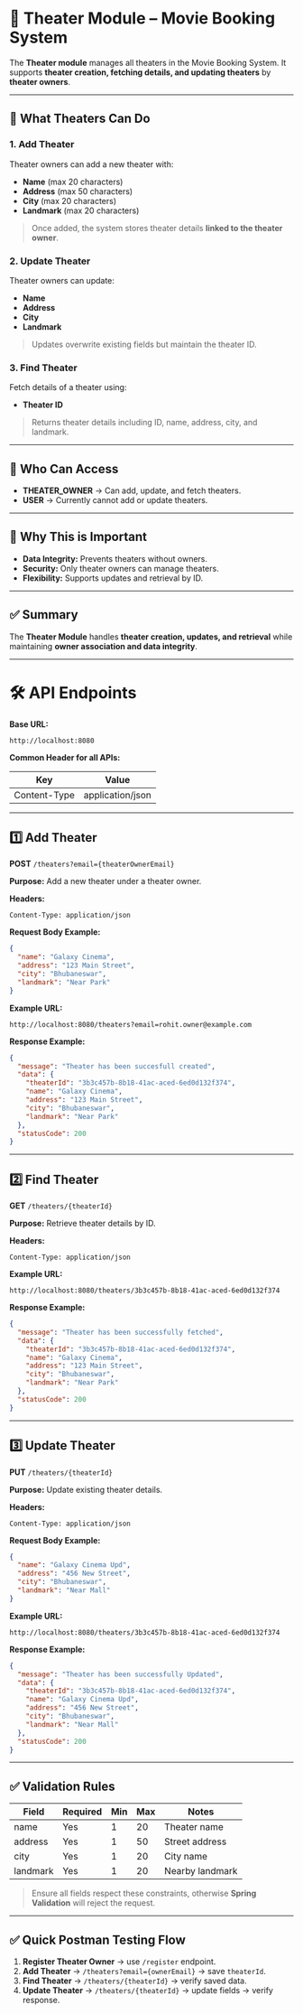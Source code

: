 # 👤 Theater Module – Movie Booking System

The **Theater module** manages all theaters in the Movie Booking System.
It supports **theater creation, fetching details, and updating theaters** by **theater owners**.

---

## 🔹 What Theaters Can Do

### 1. Add Theater

Theater owners can add a new theater with:

* **Name** (max 20 characters)
* **Address** (max 50 characters)
* **City** (max 20 characters)
* **Landmark** (max 20 characters)

> Once added, the system stores theater details **linked to the theater owner**.

### 2. Update Theater

Theater owners can update:

* **Name**
* **Address**
* **City**
* **Landmark**

> Updates overwrite existing fields but maintain the theater ID.

### 3. Find Theater

Fetch details of a theater using:

* **Theater ID**

> Returns theater details including ID, name, address, city, and landmark.

---

## 🔹 Who Can Access

* **THEATER\_OWNER** → Can add, update, and fetch theaters.
* **USER** → Currently cannot add or update theaters.

---

## 🔹 Why This is Important

* **Data Integrity:** Prevents theaters without owners.
* **Security:** Only theater owners can manage theaters.
* **Flexibility:** Supports updates and retrieval by ID.

---

## ✅ Summary

The **Theater Module** handles **theater creation, updates, and retrieval** while maintaining **owner association and data integrity**.

---

# 🛠 API Endpoints

**Base URL:**

```
http://localhost:8080
```

**Common Header for all APIs:**

| Key          | Value            |
| ------------ | ---------------- |
| Content-Type | application/json |

---

## 1️⃣ Add Theater

**POST** `/theaters?email={theaterOwnerEmail}`

**Purpose:**
Add a new theater under a theater owner.

**Headers:**

```
Content-Type: application/json
```

**Request Body Example:**

```json
{
  "name": "Galaxy Cinema",
  "address": "123 Main Street",
  "city": "Bhubaneswar",
  "landmark": "Near Park"
}
```

**Example URL:**

```
http://localhost:8080/theaters?email=rohit.owner@example.com
```

**Response Example:**

```json
{
  "message": "Theater has been succesfull created",
  "data": {
    "theaterId": "3b3c457b-8b18-41ac-aced-6ed0d132f374",
    "name": "Galaxy Cinema",
    "address": "123 Main Street",
    "city": "Bhubaneswar",
    "landmark": "Near Park"
  },
  "statusCode": 200
}
```

---

## 2️⃣ Find Theater

**GET** `/theaters/{theaterId}`

**Purpose:**
Retrieve theater details by ID.

**Headers:**

```
Content-Type: application/json
```

**Example URL:**

```
http://localhost:8080/theaters/3b3c457b-8b18-41ac-aced-6ed0d132f374
```

**Response Example:**

```json
{
  "message": "Theater has been successfully fetched",
  "data": {
    "theaterId": "3b3c457b-8b18-41ac-aced-6ed0d132f374",
    "name": "Galaxy Cinema",
    "address": "123 Main Street",
    "city": "Bhubaneswar",
    "landmark": "Near Park"
  },
  "statusCode": 200
}
```

---

## 3️⃣ Update Theater

**PUT** `/theaters/{theaterId}`

**Purpose:**
Update existing theater details.

**Headers:**

```
Content-Type: application/json
```

**Request Body Example:**

```json
{
  "name": "Galaxy Cinema Upd",
  "address": "456 New Street",
  "city": "Bhubaneswar",
  "landmark": "Near Mall"
}
```

**Example URL:**

```
http://localhost:8080/theaters/3b3c457b-8b18-41ac-aced-6ed0d132f374
```

**Response Example:**

```json
{
  "message": "Theater has been successfully Updated",
  "data": {
    "theaterId": "3b3c457b-8b18-41ac-aced-6ed0d132f374",
    "name": "Galaxy Cinema Upd",
    "address": "456 New Street",
    "city": "Bhubaneswar",
    "landmark": "Near Mall"
  },
  "statusCode": 200
}
```

---

## ✅ Validation Rules

| Field    | Required | Min | Max | Notes           |
| -------- | -------- | --- | --- | --------------- |
| name     | Yes      | 1   | 20  | Theater name    |
| address  | Yes      | 1   | 50  | Street address  |
| city     | Yes      | 1   | 20  | City name       |
| landmark | Yes      | 1   | 20  | Nearby landmark |

> Ensure all fields respect these constraints, otherwise **Spring Validation** will reject the request.

---

## ✅ Quick Postman Testing Flow

1. **Register Theater Owner** → use `/register` endpoint.
2. **Add Theater** → `/theaters?email={ownerEmail}` → save `theaterId`.
3. **Find Theater** → `/theaters/{theaterId}` → verify saved data.
4. **Update Theater** → `/theaters/{theaterId}` → update fields → verify response.
